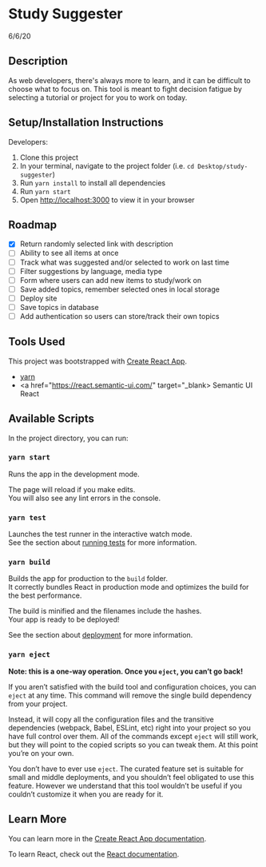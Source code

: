 # Study Suggester
6/6/20

## Description
As web developers, there's always more to learn, and it can be difficult to choose what to focus on. This tool is meant to fight decision fatigue by selecting a tutorial or project for you to work on today.

## Setup/Installation Instructions
Developers:
1) Clone this project
2) In your terminal, navigate to the project folder (i.e. `cd Desktop/study-suggester`)
3) Run `yarn install` to install all dependencies
4) Run `yarn start`
5) Open [http://localhost:3000](http://localhost:3000) to view it in your browser

## Roadmap
- [x] Return randomly selected link with description
- [ ] Ability to see all items at once
- [ ] Track what was suggested and/or selected to work on last time
- [ ] Filter suggestions by language, media type
- [ ] Form where users can add new items to study/work on
- [ ] Save added topics, remember selected ones in local storage
- [ ] Deploy site
- [ ] Save topics in database
- [ ] Add authentication so users can store/track their own topics

## Tools Used
This project was bootstrapped with [Create React App](https://github.com/facebook/create-react-app).

- <a href="https://classic.yarnpkg.com/en/docs/getting-started" target="_blank"> yarn </a>
- <a href="https://react.semantic-ui.com/" target="_blank> Semantic UI React </a>

## Available Scripts

In the project directory, you can run:

### `yarn start`

Runs the app in the development mode.<br />

The page will reload if you make edits.<br />
You will also see any lint errors in the console.

### `yarn test`

Launches the test runner in the interactive watch mode.<br />
See the section about [running tests](https://facebook.github.io/create-react-app/docs/running-tests) for more information.

### `yarn build`

Builds the app for production to the `build` folder.<br />
It correctly bundles React in production mode and optimizes the build for the best performance.

The build is minified and the filenames include the hashes.<br />
Your app is ready to be deployed!

See the section about [deployment](https://facebook.github.io/create-react-app/docs/deployment) for more information.

### `yarn eject`

**Note: this is a one-way operation. Once you `eject`, you can’t go back!**

If you aren’t satisfied with the build tool and configuration choices, you can `eject` at any time. This command will remove the single build dependency from your project.

Instead, it will copy all the configuration files and the transitive dependencies (webpack, Babel, ESLint, etc) right into your project so you have full control over them. All of the commands except `eject` will still work, but they will point to the copied scripts so you can tweak them. At this point you’re on your own.

You don’t have to ever use `eject`. The curated feature set is suitable for small and middle deployments, and you shouldn’t feel obligated to use this feature. However we understand that this tool wouldn’t be useful if you couldn’t customize it when you are ready for it.

## Learn More

You can learn more in the [Create React App documentation](https://facebook.github.io/create-react-app/docs/getting-started).

To learn React, check out the [React documentation](https://reactjs.org/).
